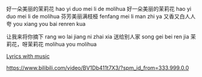 好一朵美丽的茉莉花               hao yi duo mei li de molihua
好一朵美丽的茉莉花               hao yi duo mei li de molihua
芬芳美丽满枝桠                   fenfang mei li man zhi ya
又香又白人人夸                   you xiang you bai renren kua

让我来将你摘下                   rang wo lai jiang ni zhai xia
送给别人家                       song gei bei ren jia
茉莉花，呀茉莉花                 molihua you molihua

[Lyrics with music](https://www.bethsnotesplus.com/2020/03/mo-li-hua-2-2.html)

https://www.bilibili.com/video/BV1Db411t7X3/?spm_id_from=333.999.0.0
